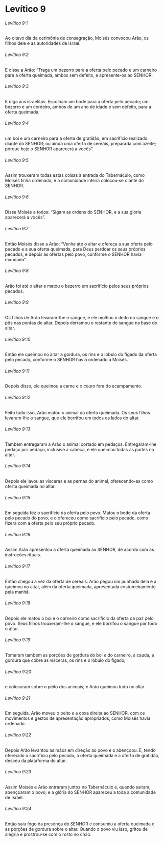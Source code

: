 # Levítico 9

###### Levítico 9:1

Ao oitavo dia da cerimônia de consagração, Moisés convocou Arão, os filhos dele e as autoridades de Israel.

###### Levítico 9:2

E disse a Arão: “Traga um bezerro para a oferta pelo pecado e um carneiro para a oferta queimada, ambos sem defeito, e apresente-os ao SENHOR.

###### Levítico 9:3

E diga aos israelitas: Escolham um bode para a oferta pelo pecado; um bezerro e um cordeiro, ambos de um ano de idade e sem defeito, para a oferta queimada;

###### Levítico 9:4

um boi e um carneiro para a oferta de gratidão, em sacrifício realizado diante do SENHOR; ou ainda uma oferta de cereais, preparada com azeite; porque hoje o SENHOR aparecerá a vocês”.

###### Levítico 9:5

Assim trouxeram todas estas coisas à entrada do Tabernáculo, como Moisés tinha ordenado, e a comunidade inteira colocou-se diante do SENHOR.

###### Levítico 9:6

Disse Moisés a todos: “Sigam as ordens do SENHOR, e a sua glória aparecerá a vocês”.

###### Levítico 9:7

Então Moisés disse a Arão: “Venha até o altar e ofereça a sua oferta pelo pecado e a sua oferta queimada, para Deus perdoar os seus próprios pecados, e depois as ofertas pelo povo, conforme o SENHOR havia mandado”.

###### Levítico 9:8

Arão foi até o altar e matou o bezerro em sacrifício pelos seus próprios pecados.

###### Levítico 9:9

Os filhos de Arão levaram-lhe o sangue, e ele molhou o dedo no sangue e o pôs nas pontas do altar. Depois derramou o restante do sangue na base do altar.

###### Levítico 9:10

Então ele queimou no altar a gordura, os rins e o lóbulo do fígado da oferta pelo pecado, conforme o SENHOR havia ordenado a Moisés.

###### Levítico 9:11

Depois disso, ele queimou a carne e o couro fora do acampamento.

###### Levítico 9:12

Feito tudo isso, Arão matou o animal da oferta queimada. Os seus filhos levaram-lhe o sangue, que ele borrifou em todos os lados do altar.

###### Levítico 9:13

Também entregaram a Arão o animal cortado em pedaços. Entregaram-lhe pedaço por pedaço, inclusive a cabeça, e ele queimou todas as partes no altar.

###### Levítico 9:14

Depois ele lavou as vísceras e as pernas do animal, oferecendo-as como oferta queimada no altar.

###### Levítico 9:15

Em seguida fez o sacrifício da oferta pelo povo. Matou o bode da oferta pelo pecado do povo, e o ofereceu como sacrifício pelo pecado, como fizera com a oferta pelo seu próprio pecado.

###### Levítico 9:16

Assim Arão apresentou a oferta queimada ao SENHOR, de acordo com as instruções rituais.

###### Levítico 9:17

Então chegou a vez da oferta de cereais. Arão pegou um punhado dela e a queimou no altar, além da oferta queimada, apresentada costumeiramente pela manhã.

###### Levítico 9:18

Depois ele matou o boi e o carneiro como sacrifício da oferta de paz pelo povo. Seus filhos trouxeram-lhe o sangue, e ele borrifou o sangue por todo o altar.

###### Levítico 9:19

Tomaram também as porções de gordura do boi e do carneiro, a cauda, a gordura que cobre as vísceras, os rins e o lóbulo do fígado,

###### Levítico 9:20

e colocaram sobre o peito dos animais; e Arão queimou tudo no altar.

###### Levítico 9:21

Em seguida, Arão moveu o peito e a coxa direita ao SENHOR, com os movimentos e gestos de apresentação apropriados, como Moisés havia ordenado.

###### Levítico 9:22

Depois Arão levantou as mãos em direção ao povo e o abençoou. E, tendo oferecido o sacrifício pelo pecado, a oferta queimada e a oferta de gratidão, desceu da plataforma do altar.

###### Levítico 9:23

Assim Moisés e Arão entraram juntos no Tabernáculo e, quando saíram, abençoaram o povo; e a glória do SENHOR apareceu a toda a comunidade de Israel.

###### Levítico 9:24

Então saiu fogo da presença do SENHOR e consumiu a oferta queimada e as porções de gordura sobre o altar. Quando o povo viu isso, gritou de alegria e prostrou-se com o rosto no chão.

